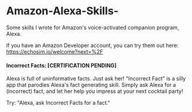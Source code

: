 # Amazon-Alexa-Skills-
Some skills I wrote for Amazon's voice-activated companion program, Alexa. 

If you have an Amazon Developer account, you can try them out here: https://echosim.io/welcome?next=%2F 

#### Incorrect Facts: [CERTIFICATION PENDING]

Alexa is full of uninformative facts. Just ask her! "Incorrect Fact" is a silly app that parodies Alexa's fact generating skill. Simply ask Alexa for a (incorrect) fact, and let her help you impress at your next cocktail party!

Try: "Alexa, ask Incorrect Facts for a fact."

